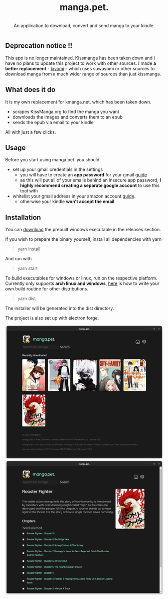 <div align="center" style="display:flex; flex-direction: column;">

<h1>manga.pet.</h1>


An application to download, convert and send manga to your kindle. 

</div>

## Deprecation notice !!
This app is no longer maintained. Kissmanga has been taken down and I have no plans to update this project to work with other sources. I made **a better replacement** - [kiyomi](https://github.com/dhonus/kiyomi) - which uses suwayomi or other sources to download manga from a much wider range of sources than just kissmanga.

## What does it do
It is my own replacement for kmanga.net, which has been taken down.

* scrapes KissManga.org to find the manga you want
* downloads the images and converts them to an epub
* sends the epub via email to your kindle
  
All with just a few clicks.

## Usage
Before you start using manga.pet. you should:
* set up your gmail credentials in the settings
  * you will have to create an **app password** for your gmail [guide](https://support.google.com/accounts/answer/185833?hl=en)
  * as this will put all of your emails behind an insecure app password, **I highly recommend creating a separate google account** to use this tool with
* whitelist your gmail address in your amazon account [guide](https://www.amazon.com/gp/help/customer/display.html?nodeId=GX9XLEVV8G4DB28H).
  * otherwise your kindle **won't accept the email**

## Installation
You can [download](https://github.com/dhonus/manga-pet/releases) the prebuilt windows executable in the releases section. 

If you wish to prepare the binary yourself, install all dependencies with yarn  
> yarn install

And run with 
> yarn start

To build executables for windows or linux, run on the respective platform. Currently only supports **arch linux and windows**, [here](https://www.electron.build/configuration/linux) is how to write your own build routine for other distributions.
> yarn dist

The installer will be generated into the dist directory.

The project is also set up with electron forge.

![Main](screenshots/main.png)
![Manga](screenshots/manga.png)
